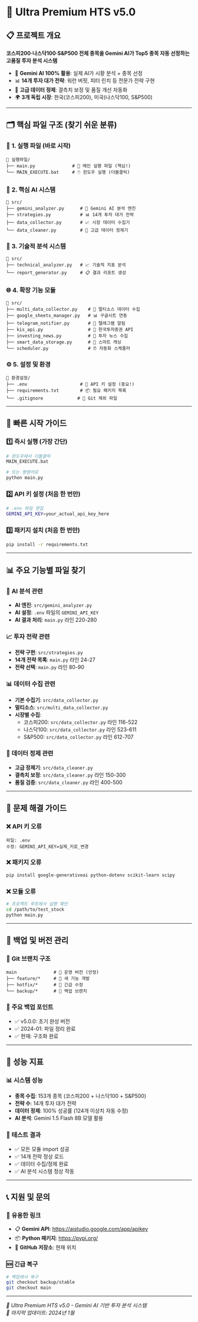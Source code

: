 # 🚀 Ultra Premium HTS v5.0

## 📋 프로젝트 개요

**코스피200·나스닥100·S&P500 전체 종목을 Gemini AI가 Top5 종목 자동 선정하는 고품질 투자 분석 시스템**

- 🤖 **Gemini AI 100% 활용**: 실제 AI가 시황 분석 + 종목 선정
- 📊 **14개 투자 대가 전략**: 워런 버핏, 피터 린치 등 전문가 전략 구현
- 🧹 **고급 데이터 정제**: 결측치 보정 및 품질 개선 자동화
- 🌍 **3개 독립 시장**: 한국(코스피200), 미국(나스닥100, S&P500)

---

## 🗂️ **핵심 파일 구조 (찾기 쉬운 분류)**

### 🎯 **1. 실행 파일 (바로 시작)**
```
📁 실행파일/
├── main.py              # 🚀 메인 실행 파일 (핵심!)
└── MAIN_EXECUTE.bat     # 🖱️ 윈도우 실행 (더블클릭)
```

### 🧠 **2. 핵심 AI 시스템**
```
📁 src/
├── gemini_analyzer.py      # 🤖 Gemini AI 분석 엔진
├── strategies.py           # 📊 14개 투자 대가 전략
├── data_collector.py       # 📈 시장 데이터 수집기
└── data_cleaner.py         # 🧹 고급 데이터 정제기
```

### 🔧 **3. 기술적 분석 시스템**
```
📁 src/
├── technical_analyzer.py   # 📈 기술적 지표 분석
└── report_generator.py     # 📋 결과 리포트 생성
```

### 🌐 **4. 확장 기능 모듈**
```
📁 src/
├── multi_data_collector.py    # 🔄 멀티소스 데이터 수집
├── google_sheets_manager.py   # 📊 구글시트 연동
├── telegram_notifier.py       # 📱 텔레그램 알림
├── kis_api.py                 # 🏦 한국투자증권 API
├── investing_news.py          # 📰 투자 뉴스 수집
├── smart_data_storage.py      # 💾 스마트 캐싱
└── scheduler.py               # ⏰ 자동화 스케줄러
```

### ⚙️ **5. 설정 및 환경**
```
📁 환경설정/
├── .env                    # 🔑 API 키 설정 (중요!)
├── requirements.txt        # 📦 필요 패키지 목록
└── .gitignore             # 🚫 Git 제외 파일
```

---

## 🚀 **빠른 시작 가이드**

### 1️⃣ **즉시 실행 (가장 간단)**
```bash
# 윈도우에서 더블클릭
MAIN_EXECUTE.bat

# 또는 명령어로
python main.py
```

### 2️⃣ **API 키 설정** (처음 한 번만)
```bash
# .env 파일 편집
GEMINI_API_KEY=your_actual_api_key_here
```

### 3️⃣ **패키지 설치** (처음 한 번만)
```bash
pip install -r requirements.txt
```

---

## 📊 **주요 기능별 파일 찾기**

### 🤖 **AI 분석 관련**
- **AI 엔진**: `src/gemini_analyzer.py`
- **AI 설정**: `.env` 파일의 `GEMINI_API_KEY`
- **AI 결과 처리**: `main.py` 라인 220-280

### 📈 **투자 전략 관련**
- **전략 구현**: `src/strategies.py`
- **14개 전략 목록**: `main.py` 라인 24-27
- **전략 선택**: `main.py` 라인 80-90

### 📊 **데이터 수집 관련**
- **기본 수집기**: `src/data_collector.py`
- **멀티소스**: `src/multi_data_collector.py`
- **시장별 수집**: 
  - 코스피200: `src/data_collector.py` 라인 116-522
  - 나스닥100: `src/data_collector.py` 라인 523-611
  - S&P500: `src/data_collector.py` 라인 612-707

### 🧹 **데이터 정제 관련**
- **고급 정제기**: `src/data_cleaner.py`
- **결측치 보정**: `src/data_cleaner.py` 라인 150-300
- **품질 검증**: `src/data_cleaner.py` 라인 400-500

---

## 🔧 **문제 해결 가이드**

### ❌ **API 키 오류**
```
파일: .env
수정: GEMINI_API_KEY=실제_키로_변경
```

### ❌ **패키지 오류**
```bash
pip install google-generativeai python-dotenv scikit-learn scipy
```

### ❌ **모듈 오류**
```bash
# 프로젝트 루트에서 실행 확인
cd /path/to/test_stock
python main.py
```

---

## 📁 **백업 및 버전 관리**

### 🌿 **Git 브랜치 구조**
```
main              # 🚀 운영 버전 (안정)
├── feature/*     # 🔧 새 기능 개발
├── hotfix/*      # 🚨 긴급 수정
└── backup/*      # 💾 백업 브랜치
```

### 💾 **주요 백업 포인트**
- ✅ v5.0.0: 초기 완성 버전
- ✅ 2024-01: 파일 정리 완료
- ✅ 현재: 구조화 완료

---

## 🎯 **성능 지표**

### 📊 **시스템 성능**
- **종목 수집**: 153개 종목 (코스피200 + 나스닥100 + S&P500)
- **전략 수**: 14개 투자 대가 전략
- **데이터 정제**: 100% 성공률 (124개 이상치 자동 수정)
- **AI 분석**: Gemini 1.5 Flash 8B 모델 활용

### 🧪 **테스트 결과**
- ✅ 모든 모듈 import 성공
- ✅ 14개 전략 정상 로드
- ✅ 데이터 수집/정제 완료
- ✅ AI 분석 시스템 정상 작동

---

## 📞 **지원 및 문의**

### 🔗 **유용한 링크**
- 📋 **Gemini API**: https://aistudio.google.com/app/apikey
- 📦 **Python 패키지**: https://pypi.org/
- 🐙 **GitHub 저장소**: 현재 위치

### 🆘 **긴급 복구**
```bash
# 백업에서 복구
git checkout backup/stable
git checkout main
```

---

*🚀 Ultra Premium HTS v5.0 - Gemini AI 기반 투자 분석 시스템*  
*📅 마지막 업데이트: 2024년 1월* 